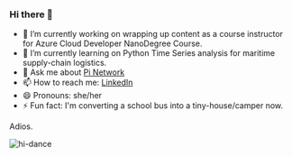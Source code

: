 ### Hi there 👋

- 🔭 I’m currently working on wrapping up content as a course instructor for Azure Cloud Developer NanoDegree Course.    
- 🌱 I’m currently learning on Python Time Series analysis for maritime supply-chain logistics.    
- 💬 Ask me about [Pi Network](https://medium.com/@akhoang88/4-reasons-why-you-should-and-should-not-jump-on-the-new-pi-coin-cryptocurrency-craze-857d651866cf)  
- 📫 How to reach me:  [LinkedIn](https://www.linkedin.com/in/anhkimhoang/)  
- 😄 Pronouns: she/her
- ⚡ Fun fact: I'm converting a school bus into a tiny-house/camper now.  

Adios.

![hi-dance](https://github.com/helloanh/anh-hello.gif)
